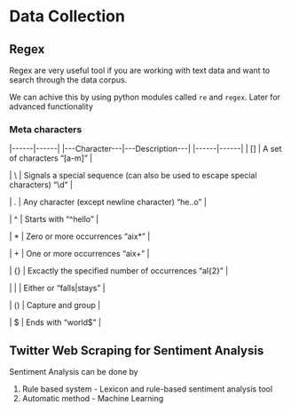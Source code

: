 # Data Collection

## Regex

Regex are very useful tool if you are working with text data and want to search through the data corpus.

We can achive this by using python modules called `re` and `regex`. Later for advanced functionality

### Meta characters

|------|------|
|---Character---|---Description---|
|------|------|
| [] | A set of characters “[a-m]” |

| \ | Signals a special sequence (can also be used to escape special characters) “\d” |

| . | Any character (except newline character) “he..o” |

| ^ | Starts with “^hello” |

| \* | Zero or more occurrences “aix\*” |

| + | One or more occurrences “aix+” |

| {} | Excactly the specified number of occurrences “al{2}” |

| | | Either or “falls|stays” |

| () | Capture and group |

| $ | Ends with “world$” |

## Twitter Web Scraping for Sentiment Analysis

Sentiment Analysis can be done by

1. Rule based system - Lexicon and rule-based sentiment analysis tool
2. Automatic method - Machine Learning
